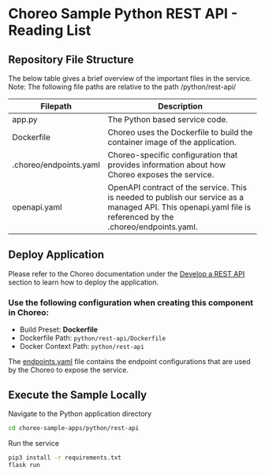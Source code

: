 # Choreo Sample Python REST API - Reading List

## Repository File Structure

The below table gives a brief overview of the important files in the service.\
Note: The following file paths are relative to the path /python/rest-api/

| Filepath               | Description                                                                                                                                                  |
| ---------------------- | ------------------------------------------------------------------------------------------------------------------------------------------------------------ |
| app.py                 | The Python based service code.                                                                                                                               |
| Dockerfile             | Choreo uses the Dockerfile to build the container image of the application.                                                                                  |
| .choreo/endpoints.yaml | Choreo-specific configuration that provides information about how Choreo exposes the service.                                                                |
| openapi.yaml           | OpenAPI contract of the service. This is needed to publish our service as a managed API. This openapi.yaml file is referenced by the .choreo/endpoints.yaml. |

## Deploy Application

Please refer to the Choreo documentation under the [Develop a REST API](https://wso2.com/choreo/docs/develop-components/develop-services/develop-a-rest-api/#step-1-create-a-service-component-from-a-dockerfile) section to learn how to deploy the application.

### Use the following configuration when creating this component in Choreo:

- Build Preset: **Dockerfile**
- Dockerfile Path: `python/rest-api/Dockerfile`
- Docker Context Path: `python/rest-api`

The [endpoints.yaml](.choreo/endpoints.yaml) file contains the endpoint configurations that are used by the Choreo to expose the service.

## Execute the Sample Locally

Navigate to the Python application directory

```bash
cd choreo-sample-apps/python/rest-api
```

Run the service

```bash
pip3 install -r requirements.txt
flask run
```
